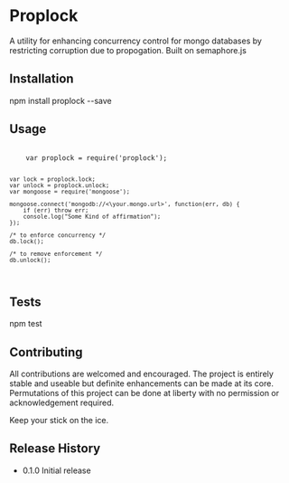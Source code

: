 Proplock
=========

A utility for enhancing concurrency control for mongo databases by restricting corruption due to propogation. Built on semaphore.js

## Installation

  npm install proplock --save

## Usage


<code>
	var proplock = require('proplock');

	var lock = proplock.lock;
	var unlock = proplock.unlock;
	var mongoose = require('mongoose');

	mongoose.connect('mongodb://<\your.mongo.url>', function(err, db) {
	    if (err) throw err;
	    console.log("Some Kind of affirmation");
	});

	/* to enforce concurrency */
	db.lock();

	/* to remove enforcement */
	db.unlock();
</code>


## Tests

  npm test

## Contributing

All contributions are welcomed and encouraged. The project is entirely stable and useable but definite enhancements can be made at its core. Permutations of this project can be done at liberty with no permission or acknowledgement required.

Keep your stick on the ice.

## Release History

* 0.1.0 Initial release
